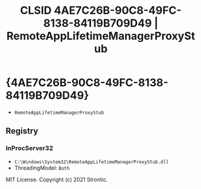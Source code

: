 ﻿---
title: "CLSID 4AE7C26B-90C8-49FC-8138-84119B709D49 | RemoteAppLifetimeManagerProxyStub"
excerpt: What is COM-Object CLSID 4AE7C26B-90C8-49FC-8138-84119B709D49?
---

# {4AE7C26B-90C8-49FC-8138-84119B709D49}

* `RemoteAppLifetimeManagerProxyStub`

## Registry


### InProcServer32

* `C:\Windows\System32\RemoteAppLifetimeManagerProxyStub.dll`
* ThreadingModel: `Both`

MIT License. Copyright (c) 2021 Strontic.


